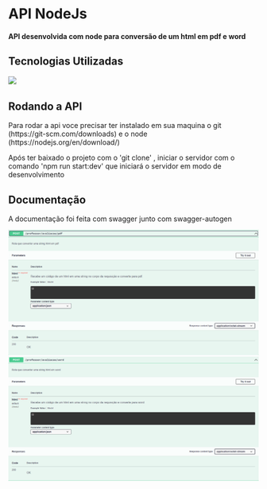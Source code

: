 <h1>API NodeJs</h1>
<h4>API desenvolvida com node para conversão de um html em pdf e word</h4>
<h2>Tecnologias Utilizadas</h2>
<div style="display: inline_block">
  <img src="https://img.shields.io/badge/JavaScript-F7DF1E?style=for-the-badge&logo=javascript&logoColor=black">
 </div>
<h2>Rodando a API</h2>
<p>Para rodar a api voce precisar ter instalado em sua maquina o git (https://git-scm.com/downloads) e o node (https://nodejs.org/en/download/) <p/>
<p>Após ter baixado o projeto com o 'git clone' , iniciar o servidor com o comando 'npm run start:dev' que iniciará o servidor em modo de desenvolvimento</p>
<h2>Documentação</h2>
<p>A documentação foi feita com swagger junto com swagger-autogen</p>
<img margin-bottom="20px" src="github_assets/swagger1.PNG">
<img margin-bottom="20px" src="github_assets/swagger2.PNG">

